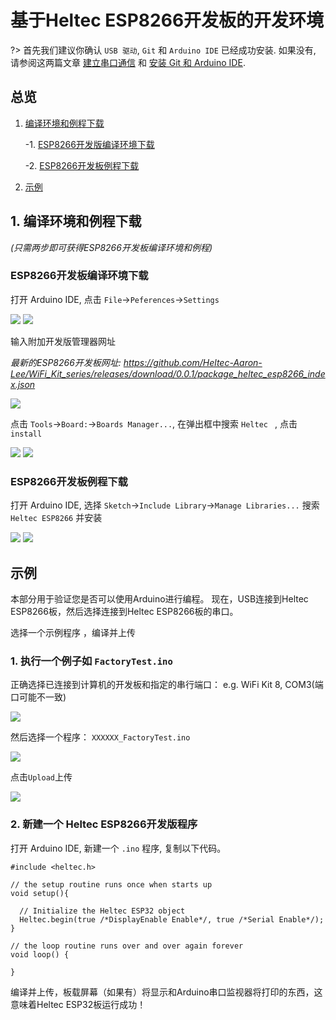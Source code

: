 # 基于Heltec ESP8266开发板的开发环境 

?> 首先我们建议你确认 `USB 驱动`, `Git` 和 `Arduino IDE` 已经成功安装. 如果没有, 请参阅这两篇文章 [建立串口通信](/zh_CN/user_manual/establish_serial_connection) 和 [安装 Git 和 Arduino IDE](/zh_CN/user_manual/how_to_install_git_and_arduino).

## 总览

1. [编译环境和例程下载](#编译环境和例程下载)

    -1. [ESP8266开发版编译环境下载](#ESP8266开发版编译环境下载)

    -2. [ESP8266开发板例程下载](#ESP8266开发板例程下载)

2. [示例](#示例)

## 1. 编译环境和例程下载

*(只需两步即可获得ESP8266开发板编译环境和例程)*

###  ESP8266开发板编译环境下载

打开 Arduino IDE, 点击 `File`->`Peferences`->`Settings`

<img src="img/how_to_install_esp8266_Arduino/01.png">

<img src="img/how_to_install_esp8266_Arduino/02.png">

输入附加开发版管理器网址

*最新的ESP8266开发板网址: https://github.com/Heltec-Aaron-Lee/WiFi_Kit_series/releases/download/0.0.1/package_heltec_esp8266_index.json*

<img src="img/how_to_install_esp8266_Arduino/03.png">

点击 `Tools`->`Board:`->`Boards Manager...`, 在弹出框中搜索 `Heltec ` , 点击 `install`

<img src="img/how_to_install_esp8266_Arduino/04.png">

<img src="img/how_to_install_esp8266_Arduino/05.png">

### ESP8266开发板例程下载

打开 Arduino IDE, 选择 `Sketch`->`Include Library`->`Manage Libraries...`
搜索 `Heltec ESP8266` 并安装

<img src="img/how_to_install_esp8266_Arduino/06.png">

<img src="img/how_to_install_esp8266_Arduino/07.jpg">


## 示例

本部分用于验证您是否可以使用Arduino进行编程。 现在，USB连接到Heltec ESP8266板，然后选择连接到Heltec ESP8266板的串口。

选择一个示例程序 ，编译并上传

### 1. 执行一个例子如 `FactoryTest.ino`

正确选择已连接到计算机的开发板和指定的串行端口： e.g. WiFi Kit 8, COM3(端口可能不一致)

<img src="img/how_to_install_esp8266_Arduino/08.png">

然后选择一个程序： `XXXXXX_FactoryTest.ino`

<img src="img/how_to_install_esp8266_Arduino/09.png">

点击`Upload`上传

<img src="img/how_to_install_esp8266_Arduino/10.png">

### 2. 新建一个	Heltec ESP8266开发版程序

打开 Arduino IDE, 新建一个 `.ino` 程序, 复制以下代码。

```arduino
#include <heltec.h>

// the setup routine runs once when starts up
void setup(){

  // Initialize the Heltec ESP32 object
  Heltec.begin(true /*DisplayEnable Enable*/, true /*Serial Enable*/);
}

// the loop routine runs over and over again forever
void loop() {

}
```


编译并上传，板载屏幕（如果有）将显示和Arduino串口监视器将打印的东西，这意味着Heltec ESP32板运行成功！

